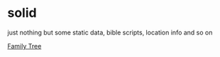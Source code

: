 # solid
just nothing but some static data, bible scripts, location info and so on

[Family Tree](https://raw.githubusercontent.com/acesfullmike/solid/master/fotos/TREE.png)
